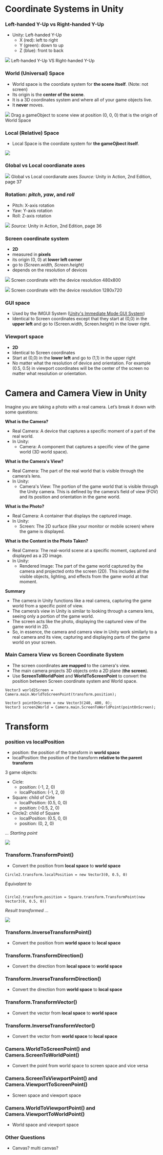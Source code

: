 # Coordinate Systems in Unity

### Left-handed Y-Up vs Right-handed Y-Up
- Unity: Left-handed Y-Up
    - X (red): left to right
    - Y (green): down to up
    - Z (blue): front to back

![](../imgs/dot-net/unity-axis-left-vs-right-handed.webp)
Left-handed Y-Up VS Right-handed Y-Up

### World (Universal) Space

- World space is the coordiate system for **the scene itself**. (Note: not screen)
- Its origin is the **center of the scene**.
- It is a 3D coordinates system and where all of your game objects live.
- It **never** moves.

![](../imgs/dot-net/world-cs.png)
Drag a gameObject to scene view at position (0, 0, 0) that is the origin of World Space

### Local (Relative) Space

- Local Space is the coordiate system for **the gameOjbect itself**.

![](../imgs/dot-net/local-cs.png)

### Global vs Local coordianate axes

![](../imgs/dot-net/world-vs-local.png)
Global vs Local coordianate axes
*Source:* Unity in Action, 2nd Edition, page 37

### Rotation: *pitch*, *yaw*, and *roll*
- Pitch: X-axis rotation
- Yaw: Y-axis rotation
- Roll: Z-axis rotation

![](../imgs/dot-net/pitch-yaw-roll.png)
*Source:* Unity in Action, 2nd Edition, page 36


### Screen coordinate system
- **2D**
- measured in **pixels**
- its origin (0, 0) at **lower left corner**
- go to *(Screen.width, Screen.height)*
- depends on the resolution of devices

![](../imgs/dot-net/screen-coordiante1.png)
Screen coordinate with the device resolution 480x800

![](../imgs/dot-net/screen-coordiante2.png)
Screen coordinate with the device resolution 1280x720

### GUI space
- Used by the IMGUI System ([Unity's Immediate Mode GUI System](https://docs.unity3d.com/Manual/gui-Basics.html))
- Identical to Screen coordinates except that they start at (0,0) in the **upper left** and go to (Screen.width, Screen.height) in the lower right.

### Viewport space
- **2D**
- Identical to Screen coordinates
- Start at (0,0) in the **lower left** and go to (1,1) in the upper right 
- No matter what the resolution of device and orientation. For example (0.5, 0.5) in viewport coordinates will be the center of the screen no matter what resolution or orientation.

# Camera and Camera View in Unity
Imagine you are taking a photo with a real camera. Let’s break it down with some questions:

**What is the Camera?**
- Real Camera: A device that captures a specific moment of a part of the real world.
- In Unity:
    - Camera: A component that captures a specific view of the game world (3D world space).

**What is the Camera's View?**
- Real Camera: The part of the real world that is visible through the camera’s lens.
- In Unity:
    - Camera's View: The portion of the game world that is visible through the Unity camera. This is defined by the camera’s field of view (FOV) and its position and orientation in the game world.

**What is the Photo?**
- Real Camera: A container that displays the captured image.
- In Unity:
    - Screen: The 2D surface (like your monitor or mobile screen) where the game is displayed.
    
**What is the Content in the Photo Taken?**
- Real Camera: The real-world scene at a specific moment, captured and displayed as a 2D image.
- In Unity:
    - Rendered Image: The part of the game world captured by the camera and projected onto the screen (2D). This includes all the visible objects, lighting, and effects from the game world at that moment.

**Summary**
- The camera in Unity functions like a real camera, capturing the game world from a specific point of view.
- The camera’s view in Unity is similar to looking through a camera lens, seeing only a portion of the game world.
- The screen acts like the photo, displaying the captured view of the game world in 2D.
- So, in essence, the camera and camera view in Unity work similarly to a real camera and its view, capturing and displaying parts of the game world on your screen.

### Main Camera View vs Screen Coordinate System

- The screen coordinates **are mapped** to the camera's view.
- The main camera projects 3D objects onto a 2D plane (**the screen**).
- Use **ScreenToWorldPoint** and **WorldToScreenPoint** to convert the position between Screen coordinate system and World space.

```
Vector3 world2Screen = Camera.main.WorldToScreenPoint(transform.position);

Vector3 pointOnScreen = new Vector3(240, 400, 0);
Vector3 screen2World = Camera.main.ScreenToWorldPoint(pointOnScreen);
```



# Transform

### position vs localPosition

- position: the position of the transform in **world space**
- localPosition: the position of the transform **relative to the parent transform**

3 game objects: 
- Cicle: 
    - position: (-1, 2, 0)
    - localPosition: (-1, 2, 0)
- Square: child of Cirle
    - localPosition: (0.5, 0, 0)
    - position: (-0.5, 2, 0)
- Circle2: child of Square
    - localPosition: (0.5, 0, 0)
    - position: (0, 2, 0)

*... Starting point*

![](../imgs/dot-net/position-vs-localposition.png)

### Transform.TransformPoint()

- Convert the position from **local space** to **world space**

```
Circle2.transform.localPosition = new Vector3(0, 0.5, 0)
 ```

*Equivalant to*

```

Circle2.transform.position = Square.transform.TransformPoint(new Vector3(0, 0.5, 0))

```

*Result transformed ...*

![](../imgs/dot-net/position-vs-localposition-2.png)

### Transform.InverseTransformPoint()

- Convert the position from **world space** to **local space**

### Transform.TransformDirection()

- Convert the direction from **local space** to **world space**

### Transform.InverseTransformDirection()

- Convert the direction from **world space** to **local space**

### Transform.TransformVector()

- Convert the vector  from **local space** to **world space**

### Transform.InverseTransformVector()

- Convert the vector from **world space** to **local space**

### Camera.WorldToScreenPoint() and Camera.ScreenToWorldPoint()

- Convert the point from world space to screen space and vice versa

### Camera.ScreenToViewportPoint() and Camera.ViewportToScreenPoint()

- Screen space and viewport space

### Camera.WorldToViewportPoint() and Camera.ViewportToWorldPoint()

- World space and viewport space

### Other Questions
- Canvas? multi canvas?
